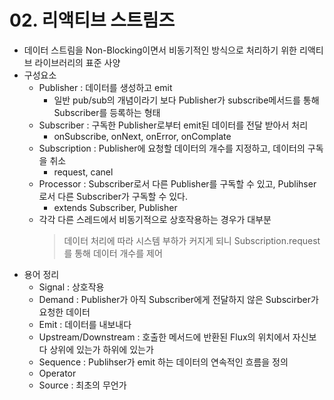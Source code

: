 # 02. 리액티브 스트림즈
- 데이터 스트림을 Non-Blocking이면서 비동기적인 방식으로 처리하기 위한 리액티브 라이브러리의 표준 사양
- 구성요소
  - Publisher : 데이터를 생성하고 emit
    - 일반 pub/sub의 개념이라기 보다 Publisher가 subscribe메서드를 통해 Subscriber를 등록하는 형태
  - Subscriber : 구독한 Publisher로부터 emit된 데이터를 전달 받아서 처리
    - onSubscribe, onNext, onError, onComplate
  - Subscription : Publisher에 요청할 데이터의 개수를 지정하고, 데이터의 구독을 취소
    - request, canel
  - Processor : Subscriber로서 다른 Publisher를 구독할 수 있고, Publihser로서 다른 Subscriber가 구독할 수 있다.
    - extends Subscriber, Publisher
  - 각각 다른 스레드에서 비동기적으로 상호작용하는 경우가 대부분
    > 데이터 처리에 따라 시스템 부하가 커지게 되니 Subscription.request를 통해 데이터 개수를 제어
- 용어 정리
  - Signal : 상호작용
  - Demand : Publisher가 아직 Subscriber에게 전달하지 않은 Subscirber가 요청한 데이터
  - Emit : 데이터를 내보내다
  - Upstream/Downstream : 호출한 메서드에 반환된 Flux의 위치에서 자신보다 상위에 있는가 하위에 있는가
  - Sequence : Publihser가 emit 하는 데이터의 연속적인 흐름을 정의
  - Operator
  - Source : 최초의 무언가